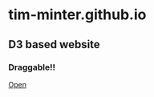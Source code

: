 # tim-minter.github.io

## D3 based website

### Draggable!!

[Open](https://tim-minter.github.io) 
